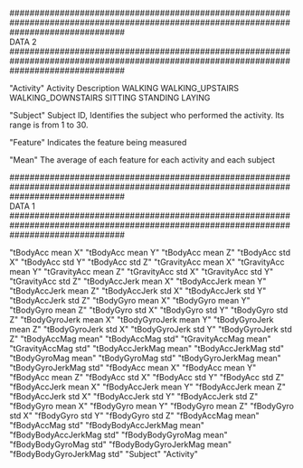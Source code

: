 #######################################################################################################################################  
	DATA 2
####################################################################################################################################### 

"Activity"
  Activity Description
  	WALKING
	WALKING_UPSTAIRS
	WALKING_DOWNSTAIRS
	SITTING
	STANDING
	LAYING

"Subject" 
  Subject ID, 
  Identifies the subject who performed the activity. Its range is from 1 to 30. 

"Feature"
	Indicates the feature being measured

"Mean" 
  The average of each feature for each activity and each subject

#######################################################################################################################################  
	DATA 1
####################################################################################################################################### 

"tBodyAcc mean X" 
"tBodyAcc mean Y" 
"tBodyAcc mean Z" 
"tBodyAcc std X" 
"tBodyAcc std Y"
"tBodyAcc std Z" 
"tGravityAcc mean X" 
"tGravityAcc mean Y" 
"tGravityAcc mean Z" 
"tGravityAcc std X" 
"tGravityAcc std Y"
"tGravityAcc std Z" 
"tBodyAccJerk mean X" 
"tBodyAccJerk mean Y"
"tBodyAccJerk mean Z" 
"tBodyAccJerk std X" 
"tBodyAccJerk std Y" 
"tBodyAccJerk std Z" 
"tBodyGyro mean X" 
"tBodyGyro mean Y"
"tBodyGyro mean Z" 
"tBodyGyro std X" 
"tBodyGyro std Y" 
"tBodyGyro std Z" 
"tBodyGyroJerk mean X"
"tBodyGyroJerk mean Y" 
"tBodyGyroJerk mean Z"
"tBodyGyroJerk std X"
"tBodyGyroJerk std Y" 
"tBodyGyroJerk std Z"
"tBodyAccMag mean" 
"tBodyAccMag std" 
"tGravityAccMag mean" 
"tGravityAccMag std" 
"tBodyAccJerkMag mean"
"tBodyAccJerkMag std"
"tBodyGyroMag mean"
"tBodyGyroMag std"
"tBodyGyroJerkMag mean" 
"tBodyGyroJerkMag std" 
"fBodyAcc mean X" 
"fBodyAcc mean Y" 
"fBodyAcc mean Z" 
"fBodyAcc std X" 
"fBodyAcc std Y"
"fBodyAcc std Z" 
"fBodyAccJerk mean X" 
"fBodyAccJerk mean Y"
"fBodyAccJerk mean Z" 
"fBodyAccJerk std X" 
"fBodyAccJerk std Y" 
"fBodyAccJerk std Z" 
"fBodyGyro mean X" 
"fBodyGyro mean Y"
"fBodyGyro mean Z" 
"fBodyGyro std X" 
"fBodyGyro std Y" 
"fBodyGyro std Z" 
"fBodyAccMag mean" 
"fBodyAccMag std" 
"fBodyBodyAccJerkMag mean"
"fBodyBodyAccJerkMag std"
"fBodyBodyGyroMag mean" 
"fBodyBodyGyroMag std" 
"fBodyBodyGyroJerkMag mean" 
"fBodyBodyGyroJerkMag std" 
"Subject"
"Activity" 